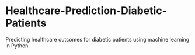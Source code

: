 # Healthcare-Prediction-Diabetic-Patients
Predicting healthcare outcomes for diabetic patients using machine learning in Python.
